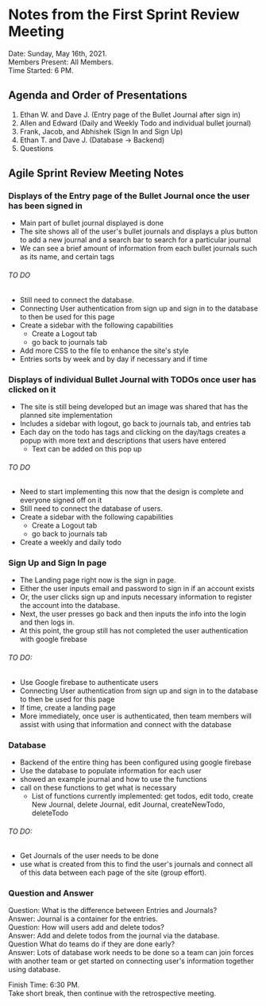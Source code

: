 # Notes from the First Sprint Review Meeting
Date: Sunday, May 16th, 2021.      
Members Present: All Members.      
Time Started: 6 PM.   

## Agenda and Order of Presentations
1. Ethan W. and Dave J. (Entry page of the Bullet Journal after sign in)
2. Allen and Edward  (Daily and Weekly Todo and individual bullet journal)
3. Frank, Jacob, and Abhishek (Sign In and Sign Up)
4. Ethan T. and Dave J. (Database -> Backend)
5. Questions

## Agile Sprint Review Meeting Notes

### Displays of the Entry page of the Bullet Journal once the user has been signed in
- Main part of bullet journal displayed is done
- The site shows all of the user's bullet journals and displays a plus button to add a new journal and a search bar to search for a particular journal
- We can see a brief amount of information from each bullet journals such as its name, and certain tags

###### TO DO
- Still need to connect the database.
- Connecting User authentication from sign up and sign in to the database to then be used for this page
- Create a sidebar with the following capabilities
  - Create a Logout tab 
  - go back to journals tab
- Add more CSS to the file to enhance the site's style
- Entries sorts by week and by day if necessary and if time

### Displays of individual Bullet Journal with TODOs once user has clicked on it
- The site is still being developed but an image was shared that has the planned site implementation
- Includes a sidebar with logout, go back to journals tab, and entries tab
- Each day on the todo has tags and clicking on the day/tags creates a popup with more text and descriptions that users have entered
  - Text can be added on this pop up

###### TO DO
- Need to start implementing this now that the design is complete and everyone signed off on it
- Still need to connect the database of users.
- Create a sidebar with the following capabilities
  - Create a Logout tab 
  - go back to journals tab
- Create a weekly and daily todo

### Sign Up and Sign In page
- The Landing page right now is the sign in page.
- Either the user inputs email and password to sign in if an account exists
- Or, the user clicks sign up and inputs necessary information to register the account into the database. 
- Next, the user presses go back and then inputs the info into the login and then logs in.
- At this point, the group still has not completed the user authentication with google firebase

###### TO DO:
- Use Google firebase to authenticate users
- Connecting User authentication from sign up and sign in to the database to then be used for this page
- If time, create a landing page
- More immediately, once user is authenticated, then team members will assist with using that information and connect with the database

### Database
- Backend of the entire thing has been configured using google firebase
- Use the database to populate information for each user
- showed an example journal and how to use the functions
- call on these functions to get what is necessary
  - List of functions currently implemented: get todos, edit todo, create New Journal, delete Journal, edit Journal, createNewTodo, deleteTodo 

###### TO DO:
- Get Journals of the user needs to be done
- use what is created from this to find the user's journals and connect all of this data between each page of the site (group effort).

### Question and Answer
Question:
What is the difference between Entries and Journals?      
Answer: Journal is a container for the entries.      
Question: How will users add and delete todos?     
Answer: Add and delete todos from the journal via the database.      
Question What do teams do if they are done early?    
Answer: Lots of database work needs to be done so a team can join forces with another team or get started on connecting user's information together using database.  

Finish Time: 6:30 PM.   
Take short break, then continue with the retrospective meeting.     



